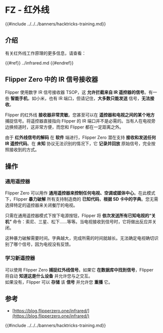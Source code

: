 # FZ - 红外线

{{#include ../../../banners/hacktricks-training.md}}

## 介绍 <a href="#ir-signal-receiver-in-flipper-zero" id="ir-signal-receiver-in-flipper-zero"></a>

有关红外线工作原理的更多信息，请查看：

{{#ref}}
../infrared.md
{{#endref}}

## Flipper Zero 中的 IR 信号接收器 <a href="#ir-signal-receiver-in-flipper-zero" id="ir-signal-receiver-in-flipper-zero"></a>

Flipper 使用数字 IR 信号接收器 TSOP，这 **允许拦截来自 IR 遥控器的信号**。有一些 **智能手机**，如小米，也有 IR 端口，但请记住，**大多数只能发送** 信号，**无法接收**。

Flipper 的红外线 **接收器非常灵敏**。您甚至可以在 **遥控器和电视之间的某个地方** 捕捉信号。将遥控器直接指向 Flipper 的 IR 端口并不是必需的。当有人在电视旁边换频道时，这非常方便，而您和 Flipper 都在一定距离之外。

由于 **红外线信号的解码** 在 **软件** 端进行，Flipper Zero 潜在支持 **接收和发送任何 IR 遥控代码**。在 **未知** 协议无法识别的情况下，它 **记录并回放** 原始信号，完全按照接收到的方式。

## 操作

### 通用遥控器

Flipper Zero 可以用作 **通用遥控器来控制任何电视、空调或媒体中心**。在此模式下，Flipper **暴力破解** 所有支持制造商的 **已知代码**，**根据 SD 卡中的字典**。您无需选择特定的遥控器来关闭餐厅的电视。

只需在通用遥控器模式下按下电源按钮，Flipper 将 **依次发送所有已知电视的“关机”** 命令：索尼、三星、松下……等等。当电视接收到信号时，它将做出反应并关闭。

这种暴力破解需要时间。字典越大，完成所需的时间就越长。无法确定电视确切识别了哪个信号，因为电视没有反馈。

### 学习新遥控器

可以使用 Flipper Zero **捕捉红外线信号**。如果它 **在数据库中找到信号**，Flipper 将自动 **知道这是什么设备** 并允许您与之交互。\
如果没有，Flipper 可以 **存储** 该 **信号** 并允许您 **重播** 它。

## 参考

- [https://blog.flipperzero.one/infrared/](https://blog.flipperzero.one/infrared/)

{{#include ../../../banners/hacktricks-training.md}}
